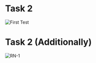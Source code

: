 # Task 2
![First Test](https://github.com/neon4on/RNTodo/assets/86181396/bee42fed-6f1f-4ac6-bd5e-788e32d65faa)

# Task 2 (Additionally)
![RN-1](https://github.com/neon4on/RNTodo/assets/86181396/026c7773-0a55-4263-bff6-72e225a78751)
